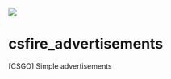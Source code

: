 [![](https://img.shields.io/badge/Discord-150%20online-7289DA?style=for-the-badge&logo=discord)](https://csfire.gg/discord)

# csfire_advertisements
[CSGO] Simple advertisements
